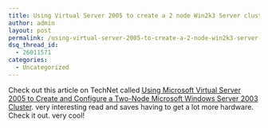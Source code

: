 ```yaml
---
title: Using Virtual Server 2005 to create a 2 node Win2k3 Server cluster
author: admin
layout: post
permalink: /using-virtual-server-2005-to-create-a-2-node-win2k3-server-cluster/
dsq_thread_id:
  - 26011571
categories:
  - Uncategorized
---
```

Check out this article on TechNet called [Using Microsoft Virtual Server 2005 to Create and Configure a Two-Node Microsoft Windows Server 2003 Cluster][1]. very interesting read and saves having to get a lot more hardware. Check it out. very cool!

 [1]: http://www.microsoft.com/technet/prodtechnol/virtualserver/deploy/cvs2005.mspx
